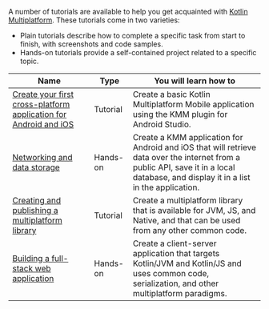 [//]: # (title: Tutorials for Kotlin Multiplatform)

A number of tutorials are available to help you get acquainted with [Kotlin Multiplatform](mpp-intro.md). These tutorials come in two varieties:

* Plain tutorials describe how to complete a specific task from start to finish, with screenshots and code samples.
* Hands-on tutorials provide a self-contained project related to a specific topic.

| Name                                                                                                                                            | Type | You will learn how to |
|-------------------------------------------------------------------------------------------------------------------------------------------------|------|---------------------|
| [Create your first cross-platform application for Android and iOS](multiplatform-mobile-create-first-app.md)                                    | Tutorial | Create a basic Kotlin Multiplatform Mobile application using the KMM plugin for Android Studio. |
| [Networking and data storage](https://play.kotlinlang.org/hands-on/Networking%20and%20Data%20Storage%20with%20Kotlin%20Multiplatfrom%20Mobile/) | Hands-on | Create a KMM application for Android and iOS that will retrieve data over the internet from a public API, save it in a local database, and display it in a list in the application.|
| [Creating and publishing a multiplatform library](multiplatform-library.md)                                                                     | Tutorial | Create a multiplatform library that is available for JVM, JS, and Native, and that can be used from any other common code. |
| [Building a full-stack web application](https://play.kotlinlang.org/hands-on/Full%20Stack%20Web%20App%20with%20Kotlin%20Multiplatform/)         | Hands-on | Create a client-server application that targets Kotlin/JVM and Kotlin/JS and uses common code, serialization, and other multiplatform paradigms.|

